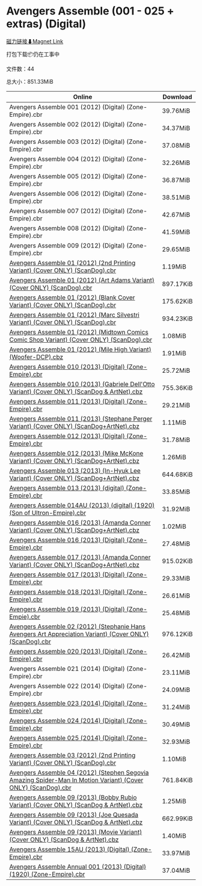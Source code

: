# Avengers Assemble (001 - 025 + extras) (Digital)

[磁力链接⬇Magnet Link](magnet:?xt=urn:btih:a4f01b4cf91630984206ebfa78dc39362d454193&dn=Avengers%20Assemble%20%28001%20-%20025%20%2B%20extras%29%20%28Digital%29)

打包下载📦仍在工事中

文件数：44

总大小：851.33MiB

Online | Download
--- | ---
Avengers Assemble 001 (2012) (Digital) (Zone-Empire).cbr | 39.76MiB
Avengers Assemble 002 (2012) (Digital) (Zone-Empire).cbr | 34.37MiB
Avengers Assemble 003 (2012) (Digital) (Zone-Empire).cbr | 37.08MiB
Avengers Assemble 004 (2012) (Digital) (Zone-Empire).cbr | 32.26MiB
Avengers Assemble 005 (2012) (Digital) (Zone-Empire).cbr | 36.87MiB
Avengers Assemble 006 (2012) (Digital) (Zone-Empire).cbr | 38.51MiB
Avengers Assemble 007 (2012) (Digital) (Zone-Empire).cbr | 42.67MiB
Avengers Assemble 008 (2012) (Digital) (Zone-Empire).cbr | 41.59MiB
Avengers Assemble 009 (2012) (Digital) (Zone-Empire).cbr | 29.65MiB
[Avengers Assemble 01 (2012) (2nd Printing Variant) (Cover ONLY) (ScanDog).cbr](https://github.com/alicewish/markdown/blob/master/comic/Avengers-Assemble-01-2012-2nd-Printing-Variant-Cover-ONLY-ScanDog-cbr.md) | 1.19MiB
[Avengers Assemble 01 (2012) (Art Adams Variant) (Cover ONLY) (ScanDog).cbr](https://github.com/alicewish/markdown/blob/master/comic/Avengers-Assemble-01-2012-Art-Adams-Variant-Cover-ONLY-ScanDog-cbr.md) | 897.17KiB
[Avengers Assemble 01 (2012) (Blank Cover Variant) (Cover ONLY) (ScanDog).cbr](https://github.com/alicewish/markdown/blob/master/comic/Avengers-Assemble-01-2012-Blank-Cover-Variant-Cover-ONLY-ScanDog-cbr.md) | 175.62KiB
[Avengers Assemble 01 (2012) (Marc Silvestri Variant) (Cover ONLY) (ScanDog).cbr](https://github.com/alicewish/markdown/blob/master/comic/Avengers-Assemble-01-2012-Marc-Silvestri-Variant-Cover-ONLY-ScanDog-cbr.md) | 934.23KiB
[Avengers Assemble 01 (2012) (Midtown Comics Comic Shop Variant) (Cover ONLY) (ScanDog).cbr](https://github.com/alicewish/markdown/blob/master/comic/Avengers-Assemble-01-2012-Midtown-Comics-Comic-Shop-Variant-Cover-ONLY-ScanDog-cbr.md) | 1.08MiB
[Avengers Assemble 01 (2012) (Mile High Variant) (Woofer-DCP).cbz](https://github.com/alicewish/markdown/blob/master/comic/Avengers-Assemble-01-2012-Mile-High-Variant-Woofer-DCP-cbz.md) | 1.91MiB
[Avengers Assemble 010 (2013) (Digital) (Zone-Empire).cbr](https://github.com/alicewish/markdown/blob/master/comic/Avengers-Assemble-010-2013-Digital-Zone-Empire-cbr.md) | 25.72MiB
[Avengers Assemble 010 (2013) (Gabriele Dell'Otto Variant) (Cover ONLY) (ScanDog & ArtNet).cbz](https://github.com/alicewish/markdown/blob/master/comic/Avengers-Assemble-010-2013-Gabriele-DellOtto-Variant-Cover-ONLY-ScanDog-ArtNet-cbz.md) | 755.36KiB
[Avengers Assemble 011 (2013) (Digital) (Zone-Empire).cbr](https://github.com/alicewish/markdown/blob/master/comic/Avengers-Assemble-011-2013-Digital-Zone-Empire-cbr.md) | 29.21MiB
[Avengers Assemble 011 (2013) (Stephane Perger Variant) (Cover ONLY) (ScanDog+ArtNet).cbz](https://github.com/alicewish/markdown/blob/master/comic/Avengers-Assemble-011-2013-Stephane-Perger-Variant-Cover-ONLY-ScanDog-ArtNet-cbz.md) | 1.11MiB
[Avengers Assemble 012 (2013) (Digital) (Zone-Empire).cbr](https://github.com/alicewish/markdown/blob/master/comic/Avengers-Assemble-012-2013-Digital-Zone-Empire-cbr.md) | 31.78MiB
[Avengers Assemble 012 (2013) (Mike McKone Variant) (Cover ONLY) (ScanDog+ArtNet).cbz](https://github.com/alicewish/markdown/blob/master/comic/Avengers-Assemble-012-2013-Mike-McKone-Variant-Cover-ONLY-ScanDog-ArtNet-cbz.md) | 1.26MiB
[Avengers Assemble 013 (2013) (In-Hyuk Lee Variant) (Cover ONLY) (ScanDog+ArtNet).cbz](https://github.com/alicewish/markdown/blob/master/comic/Avengers-Assemble-013-2013-In-Hyuk-Lee-Variant-Cover-ONLY-ScanDog-ArtNet-cbz.md) | 644.68KiB
[Avengers Assemble 013 (2013) (digital) (Zone-Empire).cbr](https://github.com/alicewish/markdown/blob/master/comic/Avengers-Assemble-013-2013-digital-Zone-Empire-cbr.md) | 33.85MiB
[Avengers Assemble 014AU (2013) (digital) (1920) (Son of Ultron-Empire).cbr](https://github.com/alicewish/markdown/blob/master/comic/Avengers-Assemble-014AU-2013-digital-1920-Son-of-Ultron-Empire-cbr.md) | 31.92MiB
[Avengers Assemble 016 (2013) (Amanda Conner Variant) (Cover ONLY) (ScanDog+ArtNet).cbz](https://github.com/alicewish/markdown/blob/master/comic/Avengers-Assemble-016-2013-Amanda-Conner-Variant-Cover-ONLY-ScanDog-ArtNet-cbz.md) | 1.02MiB
[Avengers Assemble 016 (2013) (Digital) (Zone-Empire).cbr](https://github.com/alicewish/markdown/blob/master/comic/Avengers-Assemble-016-2013-Digital-Zone-Empire-cbr.md) | 27.48MiB
[Avengers Assemble 017 (2013) (Amanda Conner Variant) (Cover ONLY) (ScanDog+ArtNet).cbz](https://github.com/alicewish/markdown/blob/master/comic/Avengers-Assemble-017-2013-Amanda-Conner-Variant-Cover-ONLY-ScanDog-ArtNet-cbz.md) | 915.02KiB
[Avengers Assemble 017 (2013) (Digital) (Zone-Empire).cbr](https://github.com/alicewish/markdown/blob/master/comic/Avengers-Assemble-017-2013-Digital-Zone-Empire-cbr.md) | 29.33MiB
[Avengers Assemble 018 (2013) (Digital) (Zone-Empire).cbr](https://github.com/alicewish/markdown/blob/master/comic/Avengers-Assemble-018-2013-Digital-Zone-Empire-cbr.md) | 26.61MiB
[Avengers Assemble 019 (2013) (Digital) (Zone-Empie).cbr](https://github.com/alicewish/markdown/blob/master/comic/Avengers-Assemble-019-2013-Digital-Zone-Empie-cbr.md) | 25.48MiB
[Avengers Assemble 02 (2012) (Stephanie Hans Avengers Art Appreciation Variant) (Cover ONLY) (ScanDog).cbr](https://github.com/alicewish/markdown/blob/master/comic/Avengers-Assemble-02-2012-Stephanie-Hans-Avengers-Art-Appreciation-Variant-Cover-ONLY-ScanDog-cbr.md) | 976.12KiB
[Avengers Assemble 020 (2013) (Digital) (Zone-Empire).cbr](https://github.com/alicewish/markdown/blob/master/comic/Avengers-Assemble-020-2013-Digital-Zone-Empire-cbr.md) | 26.42MiB
Avengers Assemble 021 (2014) (Digital) (Zone-Empire).cbr | 23.11MiB
Avengers Assemble 022 (2014) (Digital) (Zone-Empire).cbr | 24.09MiB
[Avengers Assemble 023 (2014) (Digital) (Zone-Empire).cbr](https://github.com/alicewish/markdown/blob/master/comic/Avengers-Assemble-023-2014-Digital-Zone-Empire-cbr.md) | 31.24MiB
[Avengers Assemble 024 (2014) (Digital) (Zone-Empire).cbr](https://github.com/alicewish/markdown/blob/master/comic/Avengers-Assemble-024-2014-Digital-Zone-Empire-cbr.md) | 30.49MiB
[Avengers Assemble 025 (2014) (Digital) (Zone-Empire).cbr](https://github.com/alicewish/markdown/blob/master/comic/Avengers-Assemble-025-2014-Digital-Zone-Empire-cbr.md) | 32.93MiB
[Avengers Assemble 03 (2012) (2nd Printing Variant) (Cover ONLY) (ScanDog).cbr](https://github.com/alicewish/markdown/blob/master/comic/Avengers-Assemble-03-2012-2nd-Printing-Variant-Cover-ONLY-ScanDog-cbr.md) | 1.10MiB
[Avengers Assemble 04 (2012) (Stephen Segovia Amazing Spider-Man In Motion Variant) (Cover ONLY) (ScanDog).cbr](https://github.com/alicewish/markdown/blob/master/comic/Avengers-Assemble-04-2012-Stephen-Segovia-Amazing-Spider-Man-In-Motion-Variant-Cover-ONLY-ScanDog-cbr.md) | 761.84KiB
[Avengers Assemble 09 (2013) (Bobby Rubio Variant) (Cover ONLY) (ScanDog & ArtNet).cbz](https://github.com/alicewish/markdown/blob/master/comic/Avengers-Assemble-09-2013-Bobby-Rubio-Variant-Cover-ONLY-ScanDog-ArtNet-cbz.md) | 1.25MiB
[Avengers Assemble 09 (2013) (Joe Quesada Variant) (Cover ONLY) (ScanDog & ArtNet).cbz](https://github.com/alicewish/markdown/blob/master/comic/Avengers-Assemble-09-2013-Joe-Quesada-Variant-Cover-ONLY-ScanDog-ArtNet-cbz.md) | 662.99KiB
[Avengers Assemble 09 (2013) (Movie Variant) (Cover ONLY) (ScanDog & ArtNet).cbz](https://github.com/alicewish/markdown/blob/master/comic/Avengers-Assemble-09-2013-Movie-Variant-Cover-ONLY-ScanDog-ArtNet-cbz.md) | 1.40MiB
[Avengers Assemble 15AU (2013) (Digital) (Zone-Empire).cbr](https://github.com/alicewish/markdown/blob/master/comic/Avengers-Assemble-15AU-2013-Digital-Zone-Empire-cbr.md) | 33.97MiB
[Avengers Assemble Annual 001 (2013) (Digital) (1920) (Zone-Empire).cbr](https://github.com/alicewish/markdown/blob/master/comic/Avengers-Assemble-Annual-001-2013-Digital-1920-Zone-Empire-cbr.md) | 37.04MiB